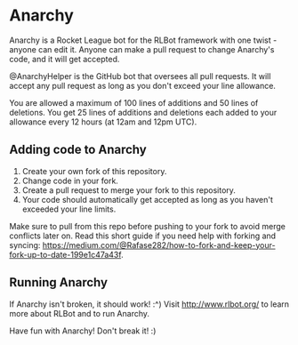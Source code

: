 # Anarchy

Anarchy is a Rocket League bot for the RLBot framework with one twist - anyone can edit it. Anyone can make a pull request to change Anarchy's code, and it will get accepted.

@AnarchyHelper is the GitHub bot that oversees all pull requests. It will accept any pull request as long as you don't exceed your line allowance.

You are allowed a maximum of 100 lines of additions and 50 lines of deletions. You get 25 lines of additions and deletions each added to your allowance every 12 hours (at 12am and 12pm UTC).

## Adding code to Anarchy
1. Create your own fork of this repository.
1. Change code in your fork.
1. Create a pull request to merge your fork to this repository.
1. Your code should automatically get accepted as long as you haven't exceeded your line limits.

Make sure to pull from this repo before pushing to your fork to avoid merge conflicts later on. Read this short guide if you need help with forking and syncing: https://medium.com/@Rafase282/how-to-fork-and-keep-your-fork-up-to-date-199e1c47a43f.

## Running Anarchy
If Anarchy isn't broken, it should work! :^) Visit http://www.rlbot.org/ to learn more about RLBot and to run Anarchy.

Have fun with Anarchy! Don't break it! :)
